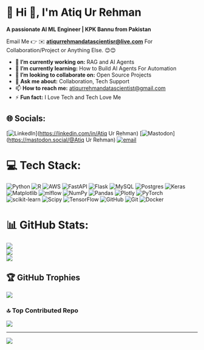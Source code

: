 # 💫 Hi 👋, I'm Atiq Ur Rehman
**A passionate AI ML Engineer | KPK Bannu from Pakistan**

Email Me 👉 ✉️ **atiqurrehmandatascientisr@live.com** For Collaboration/Project or Anything Else. 😊😊

- 🔭 **I’m currently working on:** RAG and AI Agents
- 🌱 **I’m currently learning:** How to Build AI Agents For Automation
- 👯 **I’m looking to collaborate on:** Open Source Projects
- 💬 **Ask me about:** Collaboration, Tech Support
- 📫 **How to reach me:** atiqurrehmandatascientist@gmail.com
- ⚡ **Fun fact:** I Love Tech and Tech Love Me

## 🌐 Socials:
[![LinkedIn](https://img.shields.io/badge/LinkedIn-%230077B5.svg?logo=linkedin&logoColor=white)](https://linkedin.com/in/Atiq Ur Rehman) [![Mastodon](https://img.shields.io/badge/-MASTODON-%232B90D9?logo=mastodon&logoColor=white)](https://mastodon.social/@Atiq Ur Rehman) [![email](https://img.shields.io/badge/Email-D14836?logo=gmail&logoColor=white)](mailto:atiqurrehmandatascientist@gmail.com) 

# 💻 Tech Stack:
![Python](https://img.shields.io/badge/python-3670A0?style=for-the-badge&logo=python&logoColor=ffdd54) ![R](https://img.shields.io/badge/r-%23276DC3.svg?style=for-the-badge&logo=r&logoColor=white) ![AWS](https://img.shields.io/badge/AWS-%23FF9900.svg?style=for-the-badge&logo=amazon-aws&logoColor=white) ![FastAPI](https://img.shields.io/badge/FastAPI-005571?style=for-the-badge&logo=fastapi) ![Flask](https://img.shields.io/badge/flask-%23000.svg?style=for-the-badge&logo=flask&logoColor=white) ![MySQL](https://img.shields.io/badge/mysql-4479A1.svg?style=for-the-badge&logo=mysql&logoColor=white) ![Postgres](https://img.shields.io/badge/postgres-%23316192.svg?style=for-the-badge&logo=postgresql&logoColor=white) ![Keras](https://img.shields.io/badge/Keras-%23D00000.svg?style=for-the-badge&logo=Keras&logoColor=white) ![Matplotlib](https://img.shields.io/badge/Matplotlib-%23ffffff.svg?style=for-the-badge&logo=Matplotlib&logoColor=black) ![mlflow](https://img.shields.io/badge/mlflow-%23d9ead3.svg?style=for-the-badge&logo=numpy&logoColor=blue) ![NumPy](https://img.shields.io/badge/numpy-%23013243.svg?style=for-the-badge&logo=numpy&logoColor=white) ![Pandas](https://img.shields.io/badge/pandas-%23150458.svg?style=for-the-badge&logo=pandas&logoColor=white) ![Plotly](https://img.shields.io/badge/Plotly-%233F4F75.svg?style=for-the-badge&logo=plotly&logoColor=white) ![PyTorch](https://img.shields.io/badge/PyTorch-%23EE4C2C.svg?style=for-the-badge&logo=PyTorch&logoColor=white) ![scikit-learn](https://img.shields.io/badge/scikit--learn-%23F7931E.svg?style=for-the-badge&logo=scikit-learn&logoColor=white) ![Scipy](https://img.shields.io/badge/SciPy-%230C55A5.svg?style=for-the-badge&logo=scipy&logoColor=%white) ![TensorFlow](https://img.shields.io/badge/TensorFlow-%23FF6F00.svg?style=for-the-badge&logo=TensorFlow&logoColor=white) ![GitHub](https://img.shields.io/badge/github-%23121011.svg?style=for-the-badge&logo=github&logoColor=white) ![Git](https://img.shields.io/badge/git-%23F05033.svg?style=for-the-badge&logo=git&logoColor=white) ![Docker](https://img.shields.io/badge/docker-%230db7ed.svg?style=for-the-badge&logo=docker&logoColor=white)
# 📊 GitHub Stats:
![](https://github-readme-stats.vercel.app/api?username=AtiqUrRehman17&theme=shadow_blue&hide_border=false&include_all_commits=false&count_private=false)<br/>
![](https://nirzak-streak-stats.vercel.app/?user=AtiqUrRehman17&theme=shadow_blue&hide_border=false)<br/>
![](https://github-readme-stats.vercel.app/api/top-langs/?username=AtiqUrRehman17&theme=shadow_blue&hide_border=false&include_all_commits=false&count_private=false&layout=compact)

## 🏆 GitHub Trophies
![](https://github-profile-trophy.vercel.app/?username=AtiqUrRehman17&theme=radical&no-frame=false&no-bg=true&margin-w=4)


### 🔝 Top Contributed Repo
![](https://github-contributor-stats.vercel.app/api?username=AtiqUrRehman17&limit=5&theme=shadow_blue&combine_all_yearly_contributions=true)

---
[![](https://visitcount.itsvg.in/api?id=AtiqUrRehman17&icon=0&color=0)](https://visitcount.itsvg.in)

<!-- Proudly created with GPRM ( https://gprm.itsvg.in ) -->
